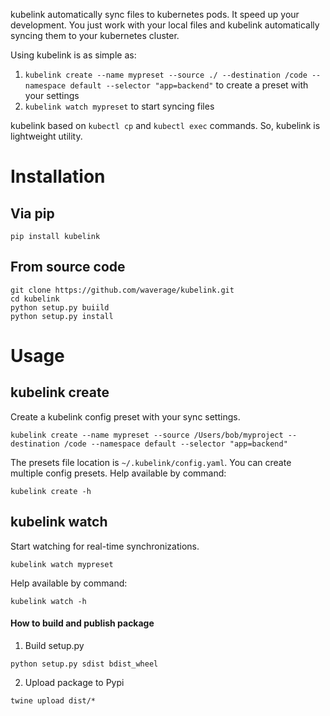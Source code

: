 kubelink automatically sync files to kubernetes pods. It speed up your development. You just work with your local files and kubelink automatically syncing them to your kubernetes cluster.

Using kubelink is as simple as:
1. `kubelink create --name mypreset --source ./ --destination /code --namespace default --selector "app=backend"` to create a preset with your settings
2. `kubelink watch mypreset` to start syncing files

kubelink based on `kubectl cp` and `kubectl exec` commands. So, kubelink is lightweight utility.

Installation
============

Via pip
-------
```
pip install kubelink
```

From source code
----------------
```
git clone https://github.com/waverage/kubelink.git
cd kubelink
python setup.py buiild
python setup.py install
```

Usage
=====


kubelink create
---------------

Create a kubelink config preset with your sync settings.

```
kubelink create --name mypreset --source /Users/bob/myproject --destination /code --namespace default --selector "app=backend"
```
The presets file location is `~/.kubelink/config.yaml`.
You can create multiple config presets.
Help available by command:
```
kubelink create -h
```

kubelink watch
--------------
Start watching for real-time synchronizations.
```
kubelink watch mypreset
```

Help available by command:
```
kubelink watch -h
```

#### How to build and publish package ####
1.  Build setup.py
```
python setup.py sdist bdist_wheel
```
2. Upload package to Pypi
```
twine upload dist/*
```
